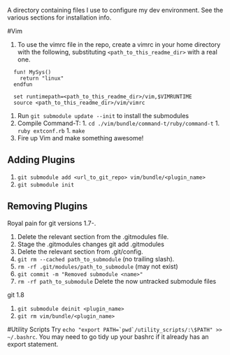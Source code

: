 A directory containing files I use to configure my dev environment. See the various sections for installation info.

#Vim
  1. To use the vimrc file in the repo, create a vimrc in your home directory with the following, substituting `<path_to_this_readme_dir>` with a real one.
  ```vim
    fun! MySys()
      return "linux"
    endfun

    set runtimepath=<path_to_this_readme_dir>/vim,$VIMRUNTIME
    source <path_to_this_readme_dir>/vim/vimrc
  ```
  1. Run ```git submodule update --init``` to install the submodules
  1. Compile Command-T:
    1. `cd ./vim/bundle/command-t/ruby/command-t`
    1. `ruby extconf.rb`
    1. `make`
  1. Fire up Vim and make something awesome!

## Adding Plugins


 1. `git submodule add <url_to_git_repo> vim/bundle/<plugin_name>`
 1. `git submodule init`

## Removing Plugins

Royal pain for git versions 1.7-.

 1. Delete the relevant section from the .gitmodules file.
 1. Stage the .gitmodules changes git add .gitmodules
 1. Delete the relevant section from .git/config.
 1. `git rm --cached path_to_submodule` (no trailing slash).
 1. `rm -rf .git/modules/path_to_submodule` (may not exist)
 1. `git commit -m "Removed submodule <name>"`
 1. `rm -rf path_to_submodule` Delete the now untracked submodule files


git 1.8

 1. `git submodule deinit <plugin_name>`
 1. `git rm vim/bundle/<plugin_name>`
 
#Utility Scripts
Try ```echo "export PATH=`pwd`/utility_scripts/:\$PATH" >> ~/.bashrc```. You may need to go tidy up your bashrc if it already has an export statement.

